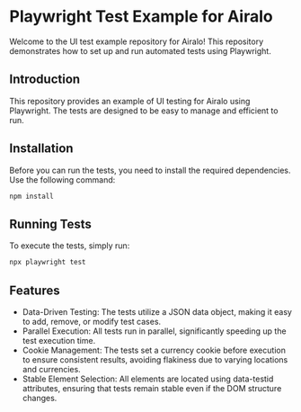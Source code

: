 # Playwright Test Example for Airalo

Welcome to the UI test example repository for Airalo! This repository demonstrates how to set up and run automated tests using Playwright.


## Introduction

This repository provides an example of UI testing for Airalo using Playwright. The tests are designed to be easy to manage and efficient to run.

## Installation

Before you can run the tests, you need to install the required dependencies. Use the following command:

```bash
npm install
```
## Running Tests

To execute the tests, simply run:

```bash
npx playwright test
```

## Features

* Data-Driven Testing: The tests utilize a JSON data object, making it easy to add, remove, or modify test cases.
* Parallel Execution: All tests run in parallel, significantly speeding up the test execution time.
* Cookie Management: The tests set a currency cookie before execution to ensure consistent results, avoiding flakiness due to varying locations and currencies.
* Stable Element Selection: All elements are located using data-testid attributes, ensuring that tests remain stable even if the DOM structure changes.